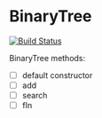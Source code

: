# BinaryTree

[![Build Status](https://travis-ci.org/kate-lozovaya/BinaryTree.svg?branch=master)](https://travis-ci.org/kate-lozovaya/BinaryTree)

BinaryTree methods:
- [ ] default constructor
- [ ] add
- [ ] search
- [ ] fIn

